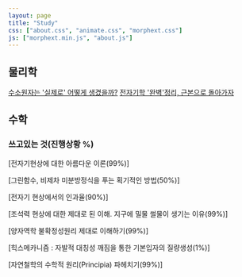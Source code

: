 ```yaml
---
layout: page
title: "Study"
css: ["about.css", "animate.css", "morphext.css"]
js: ["morphext.min.js", "about.js"]
---
```

<!-- {% include study.html %} -->

## 물리학
[수소원자는 '실제로' 어떻게 생겼을까?](study/atom.md)
[전자기학 '완벽'정리, 근본으로 돌아가자](study/EM.md)

## 수학



### 쓰고있는 것(진행상황 %)

[전자기현상에 대한 아름다운 이론(99%)]

[그린함수, 비제차 미분방정식을 푸는 획기적인 방법(50%)]  

[전자기 현상에서의 인과율(90%)]  

[조석력 현상에 대한 제대로 된 이해. 지구에 밀물 썰물이 생기는 이유(99%)]  

[양자역학 불확정성원리 제대로 이해하기(99%)]  

[힉스메카니즘 : 자발적 대칭성 깨짐을 통한 기본입자의 질량생성(1%)]  

[자연철학의 수학적 원리(Principia) 파헤치기(99%)]  
